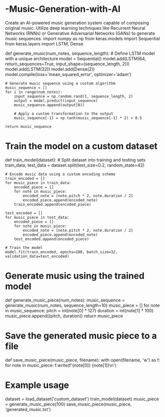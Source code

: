 # -Music-Generation-with-AI
Create an AI-powered music generation system capable  of composing original music. Utilize deep learning  techniques like Recurrent Neural Networks (RNNs) or  Generative Adversarial Networks (GANs) to generate  music sequences.
import numpy as np
from keras.models import Sequential
from keras.layers import LSTM, Dense

def generate_music(num_notes, sequence_length):
    # Define LSTM model with a unique architecture
    model = Sequential()
    model.add(LSTM(64, return_sequences=True, input_shape=(sequence_length, 2)))
    model.add(LSTM(32))
    model.add(Dense(2))
    model.compile(loss='mean_squared_error', optimizer='adam')

    # Generate music sequence using a custom algorithm
    music_sequence = []
    for i in range(num_notes):
        input_sequence = np.random.rand(1, sequence_length, 2)
        output = model.predict(input_sequence)
        music_sequence.append(output[0])

        # Apply a custom transformation to the output
        music_sequence[-1] = np.tanh(music_sequence[-1] * 2) + 0.5

    return music_sequence

# Train the model on a custom dataset
def train_model(dataset):
    # Split dataset into training and testing sets
    train_data, test_data = dataset.split(test_size=0.2, random_state=42)

    # Encode music data using a custom encoding scheme
    train_encoded = []
    for music_piece in train_data:
        encoded_piece = []
        for note in music_piece:
            encoded_note = [note.pitch * 2, note.duration / 2]
            encoded_piece.append(encoded_note)
        train_encoded.append(encoded_piece)

    test_encoded = []
    for music_piece in test_data:
        encoded_piece = []
        for note in music_piece:
            encoded_note = [note.pitch * 2, note.duration / 2]
            encoded_piece.append(encoded_note)
        test_encoded.append(encoded_piece)

    # Train the model
    model.fit(train_encoded, epochs=100, batch_size=32, validation_data=test_encoded)

# Generate music using the trained model
def generate_music_piece(num_notes):
    music_sequence = generate_music(num_notes, sequence_length=10)
    music_piece = []
    for note in music_sequence:
        pitch = int(note[0] * 127)
        duration = int(note[1] * 100)
        music_piece.append((pitch, duration))
    return music_piece

# Save the generated music piece to a file
def save_music_piece(music_piece, filename):
    with open(filename, 'w') as f:
        for note in music_piece:
            f.write(f'{note[0]} {note[1]}\n')

# Example usage
dataset = load_dataset('custom_dataset')
train_model(dataset)
music_piece = generate_music_piece(100)
save_music_piece(music_piece, 'generated_music.txt')

